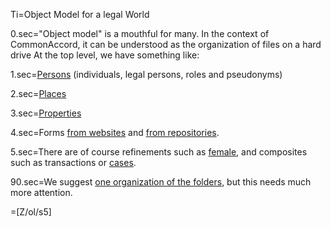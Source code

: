 Ti=Object Model for a legal World

0.sec="Object model" is a mouthful for many.  In the context of CommonAccord, it can be understood as the organization of files on a hard drive  At the top level, we have something like:

1.sec=<a href="index.php?action=list&file=U/id/">Persons</a> (individuals, legal persons, roles and pseudonyms)

2.sec=<a href="index.php?action=list&file=U/at/">Places</a>

3.sec=<a href="index.php?action=list&file=U/is/">Properties</a>

4.sec=Forms <a href="index.php?action=list&file=Wx/">from websites</a> and <a href="index.php?action=list&file=GHx/">from repositories</a>. 

5.sec=There are of course refinements such as <a href="index.php?action=source&file=U/class/ID_She">female</a>, and composites such as transactions or <a href="index.php?action=source&file=Wx/gov/uscourts/cand/model-protective-orders/Patent/Demo_ProtectiveOrder_0.md">cases</a>.

90.sec=We suggest <a href="index.php?action=list&file=">one organization of the folders</a>, but this needs much more attention.

=[Z/ol/s5]